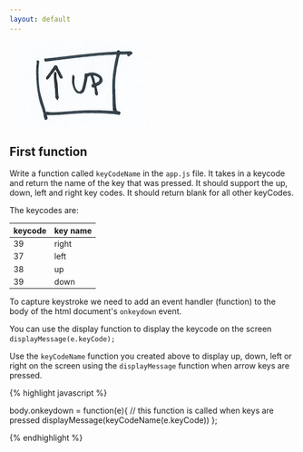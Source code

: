 ```yaml
---
layout: default
---
```


![](/img/first-function.jpg)

## First function

Write a function called `keyCodeName` in the `app.js` file.  It takes in a keycode and return the name of the key that was pressed.
It should support the up, down, left and right key codes. It should return blank for all other keyCodes.

The keycodes are:

 keycode   | key name
-----------|-----------
39         | right
37         | left
38         | up
39         | down            

To capture keystroke we need to add an event handler (function) to the body of the html document's `onkeydown` event.

You can use the display function to display the keycode on the screen `displayMessage(e.keyCode);`

Use the `keyCodeName` function you created above to display up, down, left or right on the screen using the `displayMessage` function when arrow keys are pressed.

{% highlight javascript %}

body.onkeydown = function(e){
    // this function is called when keys are pressed
    displayMessage(keyCodeName(e.keyCode))
};

{% endhighlight %}
